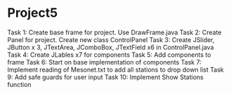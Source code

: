 # Project5
Task 1: Create base frame for project. Use DrawFrame.java
Task 2: Create Panel for project. Create new class ControlPanel
Task 3: Create JSlider, JButton x 3, JTextArea, JComboBox, JTextField x6 in ControlPanel.java
Task 4: Create JLables x7 for components 
Task 5: Add components to frame
Task 6: Start on base implementation of components
Task 7: Implement reading of Mesonet.txt to add all stations to drop down list
Task 9: Add safe guards for user input
Task 10: Implement Show Stations function
